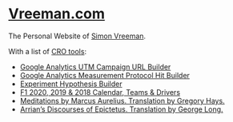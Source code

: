 [Vreeman.com](https://vreeman.com)
======================
The Personal Website of [Simon Vreeman](https://vreeman.com).

With a list of [CRO tools](https://vreeman.com/cro.html):
* [Google Analytics UTM Campaign URL Builder](https://vreeman.com/utm.html)
* [Google Analytics Measurement Protocol Hit Builder](https://vreeman.com/mp.html)
* [Experiment Hypothesis Builder](https://vreeman.com/hypothesis.html)
* [F1 2020, 2019 & 2018 Calendar, Teams & Drivers](https://vreeman.com/f1.html)
* [Meditations by Marcus Aurelius. Translation by Gregory Hays.](https://vreeman.com/meditations/)
* [Arrian’s Discourses of Epictetus. Translation by George Long.](https://vreeman.com/discourses/)
